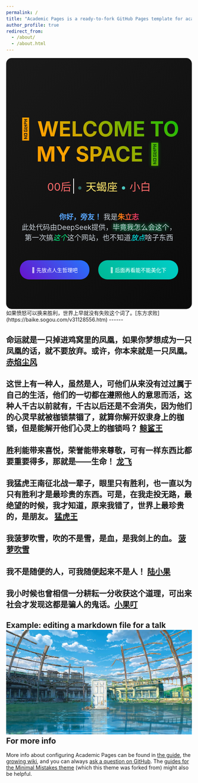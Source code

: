```yaml
---
permalink: /
title: "Academic Pages is a ready-to-fork GitHub Pages template for academic personal websites"
author_profile: true
redirect_from: 
  - /about/
  - /about.html
---
```

<div style="text-align: center; padding: 5rem 2rem; background: linear-gradient(135deg, #1a1a1a 0%, #0a0a0a 100%); border-radius: 15px;">

<h1 style="font-size: 3.5rem; margin-bottom: 2rem; background: linear-gradient(45deg, #00ff00, #00a8ff); -webkit-background-clip: text; color: transparent; animation: hue 5s infinite;">
  <span style="text-shadow: 0 0 10px rgba(0,255,0,0.
5);">🚀</span> WELCOME TO MY SPACE <span style="text-shadow: 0 0 10px rgba(0,168,255,0.5);">🌌</span>
</h1>
<div style="font-size: 1.8rem; margin-bottom: 3rem;">
  <span class="typewriter" style="color: #ff6b6b; border-right: 2px solid white; padding-right: 5px;">00后</span>
  <span style="color: #4ecdc4; animation: pulse 2s infinite;">•</span>
  <span class="typewriter" style="color: #ffe66d;">天蝎座</span>
  <span style="color: #4ecdc4; animation: pulse 2s infinite 0.5s;">•</span>
  <span class="typewriter" style="color: #ff6b6b;">小白</span>
</div>

<p style="font-size: 1.2rem; color: #c9d1d9; max-width: 800px; margin: 0 auto 3rem;">
  <span style="color: #58a6ff; font-weight: bold;">你好，旁友！</span> 我是<span style="background: linear-gradient(90deg, #ff8a00, #e52e71); -webkit-background-clip: text; color: transparent; font-weight: bold;">朱立志</span><br>
  此处代码由DeepSeek提供，<span style="text-shadow: 0 0 10px #00ff88;">毕竟我怎么会这个</span>，<br>
  第一次搞<em style="color: #00ff88;">这个</em>这个网站，也不知道<em style="color: #00ffff;">放点</em>啥子东西
</p >

<div style="display: flex; justify-content: center; gap: 1.5rem; flex-wrap: wrap;">
  <a href=" " style="background: linear-gradient(45deg, #6a11cb, #2575fc); padding: 1rem 2rem; border-radius: 25px; color: white; text-decoration: none; transition: transform 0.3s;">
    🎨 先放点人生哲理吧
  </a >
  <a href="#contact" style="background: linear-gradient(45deg, #00b894, #00cec9); padding: 1rem 2rem; border-radius: 25px; color: white; text-decoration: none; transition: transform 0.3s;">
    📮 后面再看能不能美化下
  </a >
</div>

<style>
  @keyframes hue {
    0% { filter: hue-rotate(0deg); }
    100% { filter: hue-rotate(360deg); }
  }
  
  @keyframes pulse {
    0%, 100% { opacity: 1; }
    50% { opacity: 0; }
  }
  
  .typewriter {
    display: inline-block;
    overflow: hidden;
    vertical-align: bottom;
    animation: typing 1s steps(10) forwards;
  }
  
  a:hover {
    transform: translateY(-3px);
    box-shadow: 0 5px 15px rgba(0,255,255,0.3);
  }
</style>
</div>
如果愤怒可以换来胜利，世界上早就没有失败这个词了。[东方求败](https://baike.sogou.com/v31128556.htm)
------


命运就是一只掉进鸡窝里的凤凰，如果你梦想成为一只凤凰的话，就不要放弃。或许，你本来就是一只凤凰。 [赤焰尘风](https://baike.sogou.com/v169806505.htm)
------


这世上有一种人，虽然是人，可他们从来没有过过属于自己的生活，他们的一切都在遵照他人的意思而活，这种人千古以前就有，千古以后还是不会消失，因为他们的心灵早就被枷锁禁锢了，就算你解开奴隶身上的枷锁，但是能解开他们心灵上的枷锁吗？ [鲸鲨王](https://baike.sogou.com/v52438970.htm)
------


胜利能带来喜悦，荣誉能带来尊敬，可有一样东西比都要重要得多，那就是——生命！ [龙飞](https://baike.sogou.com/v64318318.htm)
------


我猛虎王南征北战一辈子，眼里只有胜利，也一直以为只有胜利才是最珍贵的东西。可是，在我走投无路，最绝望的时候，我才知道，原来我错了，世界上最珍贵的，是朋友。 [猛虎王](https://baike.sogou.com/v7839015.htm)
------


我菠萝吹雪，吹的不是雪，是血，是我剑上的血。 [菠萝吹雪](https://baike.sogou.com/v41208291.htm)
------


我不是随便的人，可我随便起来不是人！ [陆小果](https://baike.sogou.com/v51052755.htm)
------


我小时候也曾相信一分耕耘一分收获这个道理，可出来社会才发现这都是骗人的鬼话。[小果叮](https://baike.sogou.com/v55483931.htm)
------


Example: editing a markdown file for a talk
![Editing a markdown file for a talk](/images/editing-talk.png)
For more info
------

More info about configuring Academic Pages can be found in [the guide](https://academicpages.github.io/markdown/), the [growing wiki](https://github.com/academicpages/academicpages.github.io/wiki), and you can always [ask a question on GitHub](https://github.com/academicpages/academicpages.github.io/discussions). The [guides for the Minimal Mistakes theme](https://mmistakes.github.io/minimal-mistakes/docs/configuration/) (which this theme was forked from) might also be helpful.
